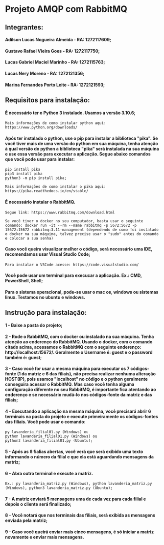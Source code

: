 # Projeto AMQP com RabbitMQ

## Integrantes:
#### Adilson Lucas Nogueira Almeida - RA: 1272117609;
#### Gustavo Rafael Vieira Goes - RA: 1272117750;
#### Lucas Gabriel Maciel Marinho - RA: 1272115763;
#### Lucas Nery Moreno - RA: 1272121356;
#### Marina Fernandes Porto Leite - RA: 1272121593;

## Requisitos para instalação:
#### É necessário ter o Python 3 instalado. Usamos a versão 3.10.6;

    Mais informações de como instalar python aqui: https://www.python.org/downloads/

#### Após ter instalado o python, use o pip para instalar a biblioteca "pika". Se você tiver mais de uma versão do python em sua máquina, tenha atenção à qual versão do python a biblioteca "pika" será instalada na sua máquina e use essa versão para executar a aplicação. Segue abaixo comandos que você pode usar para instalar: 

    pip install pika 
    pip3 install pika
    python3 -m pip install pika;
    
    Mais informações de como instalar o pika aqui: https://pika.readthedocs.io/en/stable/

#### É necessário instalar o RabbitMQ.

    Segue link: https://www.rabbitmq.com/download.html 

    Se você tiver o docker no seu computador, basta usar o seguinte comando: docker run -it --rm --name rabbitmq -p 5672:5672 -p 15672:15672 rabbitmq:3.11-management (dependendo de como foi instalado o docker na sua máquina, talvez precise usar o "sudo" antes do comando e colocar a sua senha)

#### Caso você queira visualizar melhor o código, será necessário uma IDE, recomendamos usar Visual Studio Code;

    Para instalar o VSCode acesse: https://code.visualstudio.com/

#### Você pode usar um terminal para execucar a aplicação. Ex.: CMD, PowerShell, Shell;

#### Para o sistema operacional, pode-se usar o mac os, windows ou sistemas linux. Testamos no ubuntu e windows.


## Instrução para instalação:
#### 1 - Baixe a pasta do projeto;

#### 2 - Rode o RabbitMQ, com o docker ou instalado na sua máquina. Tenha atenção ao enderenço do RabbitMQ. Usando o docker, com o comando citado acima, acessamos o RabbitMQ com o seguinte enderenço: http://localhost:15672/. Geralmente o Username é: guest e o password também é: guest;

#### 3 - Caso você for usar a mesma máquina para executar os 7 códigos-fonte (1 da matriz e 6 das filiais), não precisa realizar nenhuma alteração HOST(IP), pois usamos "localhost" no código e o python geralmente conseguira acessar o RabbitMQ. Mas caso você tenha alguma configuração diferente no seu RabbitMQ, é importante fica atentando ao enderenço e se necessário mudá-lo nos códigos-fonte da matriz e das filiais;

#### 4 - Executando a aplicação na mesma máquina, você precisará abrir 6 terminais na pasta do projeto e execute primeiramente os códigos-fontes das filiais. Você pode usar o comando: 
    py lavanderia_filial01.py (Windows) ou
    python lavanderia_filial01.py (Windows) ou
    python3 lavanderia_filial01.py (Ubuntu);

#### 5 - Após as 6 fialias abertas, você verá que será exibido uma texto informando o número da filial e que ela está aguardando mensagens da matriz;

#### 6 - Abra outro terminal e execute a matriz. 
    Ex.: py lavanderia_matriz.py (Windows), python lavanderia_matriz.py (Windows), python3 lavanderia_matriz.py (Ubuntu);

#### 7 - A matriz enviará 5 mensagens uma de cada vez para cada filial e depois o cliente será finalizado;

#### 8 - Você notará que nos terminais das filiais, será exibida as mensagens enviada pela matriz;

#### 9 - Caso você queirá enviar mais cinco mensagens, é só iniciar a matriz novamente e enviar mais mensagens.
